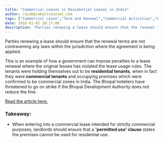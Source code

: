 ```yaml
---
title: "Commercial Leases vs Residential Leases in India"
author: rajah@cobaltcounsel.com
tags: ["Commercial Lease","Term and Renewal","Commercial Activities","Rajah"]
date: 2016-01-02 10:17:00
description: "Parties renewing a lease should ensure that the renewal terms are not contravening any laws within the jurisdiction where the agreement is being applied."
---
```




Parties renewing a lease should ensure that the renewal terms are not contravening any laws within the jurisdiction where the agreement is being applied.

This is an example of how a government can impose penalties to a lease renewal where the original lessee has violated the lease usage rules. The tenants were holding themselves out to be **residential tenants**, when in fact they were **commercial tenants** and occupying premises which were confirmed to be commercial zones in India. The Bhopal hoteliers have threatened to go on strike if the Bhopal Development Authority does not reduce the fine.

[Read the article here.](http://timesofindia.indiatimes.com/city/bhopal/BDA-lease-fine-Hoteliers-warn-of-stir-from-October-15/articleshow/44691291.cms?)

### Takeaway:
- When entering into a commercial lease intended for strictly commercial purposes, landlords should ensure that a **'permitted use' clause** states the premises cannot be used for residential use.
